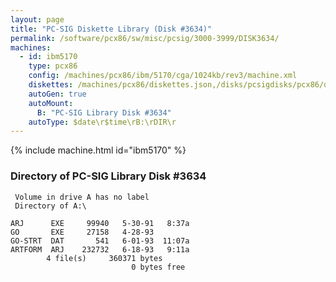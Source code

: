 ```yaml
---
layout: page
title: "PC-SIG Diskette Library (Disk #3634)"
permalink: /software/pcx86/sw/misc/pcsig/3000-3999/DISK3634/
machines:
  - id: ibm5170
    type: pcx86
    config: /machines/pcx86/ibm/5170/cga/1024kb/rev3/machine.xml
    diskettes: /machines/pcx86/diskettes.json,/disks/pcsigdisks/pcx86/diskettes.json
    autoGen: true
    autoMount:
      B: "PC-SIG Library Disk #3634"
    autoType: $date\r$time\rB:\rDIR\r
---
```


{% include machine.html id="ibm5170" %}

### Directory of PC-SIG Library Disk #3634

     Volume in drive A has no label
     Directory of A:\

    ARJ      EXE     99940   5-30-91   8:37a
    GO       EXE     27158   4-28-93
    GO-STRT  DAT       541   6-01-93  11:07a
    ARTFORM  ARJ    232732   6-18-93   9:11a
            4 file(s)     360371 bytes
                               0 bytes free
